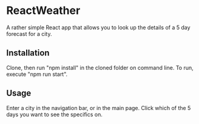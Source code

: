 # ReactWeather

A rather simple React app that allows you to look up the details of a 5 day forecast for a city.


## Installation

Clone, then run "npm install" in the cloned folder on command line. To run, execute "npm run start".


## Usage

Enter a city in the navigation bar, or in the main page. Click which of the 5 days you want to see the specifics on.
